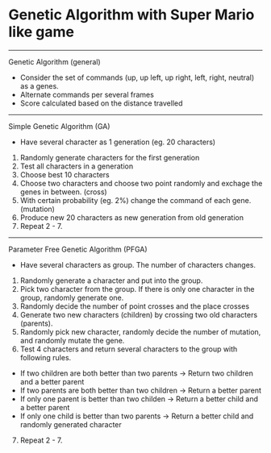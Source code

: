 # Genetic Algorithm with Super Mario like game

********************************************************************************************************
Genetic Algorithm (general)
 - Consider the set of commands (up, up left, up right, left, right, neutral) as a genes.
 - Alternate commands per several frames
 - Score calculated based on the distance travelled
********************************************************************************************************
Simple Genetic Algorithm (GA)
 - Have several character as 1 generation (eg. 20 characters)
 1. Randomly generate characters for the first generation
 2. Test all characters in a generation
 3. Choose best 10 characters
 4. Choose two characters and choose two point randomly and exchage the genes in between. (cross)
 5. With certain probability (eg. 2%) change the command of each gene. (mutation)
 6. Produce new 20 characters as new generation from old generation
 7. Repeat 2 - 7.
 ********************************************************************************************************
Parameter Free Genetic Algorithm (PFGA)
 - Have several characters as group. The number of characters changes.
 1. Randomly generate a character and put into the group.
 2. Pick two character from the group. If there is only one character in the group, randomly generate one.
 3. Randomly decide the number of point crosses and the place crosses
 4. Generate two new characters (children) by crossing two old characters (parents).
 5. Randomly pick new character, randomly decide the number of mutation, and randomly mutate the gene.
 6. Test 4 characters and return several characters to the group with following rules.
   + If two children are both better than two parents -> Return two children and a better parent
   + If two parents are both better than two children -> Return a better parent
   + If only one parent is better than two childen -> Return a better child and a better parent
   + If only one child is better than two parents -> Return a better child and randomly generated character
 7. Repeat 2 - 7.



